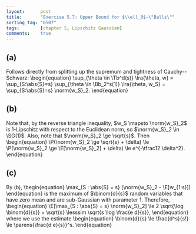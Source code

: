 ```yaml
---
layout:      post
title:       "Exercise 5.7: Upper Bound for $\\ell_0$-\"Balls\""
sorting_tag: "0507"
tags:        [chapter 5, Lipschitz Gaussian]
comments:    true
---
```


## (a)
Follows directly from splitting up the supremum and tightness of Cauchy--Schwarz:
\begin{equation}
    \sup_{\theta \in \Tb^d(s)} \lra{\theta, w}
    = \sup_{S:\abs{S}=s} \sup_{\theta \in \Bb_2^s(1)} \lra{\theta, w_S}
    = \sup_{S:\abs{S}=s} \norm{w_S}\_2.
\end{equation}

## (b)
Note that, by the reverse triangle inequality, $w_S \mapsto \norm{w_S}_2$ is $1$-Lipschitz with respect to the Euclidean norm, so $\norm{w_S}_2 \in \SG(1)$.
Also, note that $\norm{w_S}_2 \ge \sqrt{s}$.
Then
\begin{equation}
    \P(\norm{w_S}\_2 \ge \sqrt{s} + \delta)
    \le \P(\norm{w_S}\_2 \ge \E[\norm{w_S}\_2] + \delta)
    \le e^{-\tfrac12 \delta^2}.
\end{equation}

## (c)
By (b),
\begin{equation}
    \max_{S : \abs{S} = s} (\norm{w_S}\_2 - \E[w_{1:s}])
\end{equation}
is the maximum of $\binom{d}{s}$ random variables that have zero mean and are sub-Gaussian with parameter $1$.
Therefore,
\begin{equation}
    \E[\max_{S : \abs{S} = s} \norm{w_S}\_2]
    \le 2 \sqrt{\log \binom{d}{s}} + \sqrt{s}
    \lesssim \sqrt{s \log \frac{e d}{s}},
\end{equation}
where we use the estimate
\begin{equation}
    \binom{d}{s} \le \frac{d^s}{s!} \le \parens{\frac{d e}{s}}^s.
\end{equation}